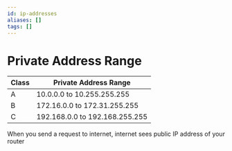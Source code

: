 ```yaml
---
id: ip-addresses
aliases: []
tags: []
---
```


# Private Address Range

| Class | Private Address Range |
| -------------- | --------------- |
| A | 10.0.0.0 to 10.255.255.255 |
| B | 172.16.0.0 to 172.31.255.255 |
| C | 192.168.0.0 to 192.168.255.255 |

When you send a request to internet, internet sees public IP address of your router
